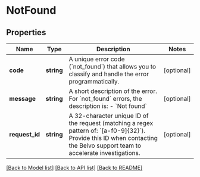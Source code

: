 # NotFound

## Properties
Name | Type | Description | Notes
------------ | ------------- | ------------- | -------------
**code** | **string** | A unique error code (&#x60;not_found&#x60;) that allows you to classify and handle the error programmatically. | [optional] 
**message** | **string** | A short description of the error.   For &#x60;not_found&#x60; errors, the description is:    - &#x60;Not found&#x60; | [optional] 
**request_id** | **string** | A 32-character unique ID of the request (matching a regex pattern of: &#x60;[a-f0-9]{32}&#x60;). Provide this ID when contacting the Belvo support team to accelerate investigations. | [optional] 

[[Back to Model list]](../../README.md#documentation-for-models) [[Back to API list]](../../README.md#documentation-for-api-endpoints) [[Back to README]](../../README.md)


